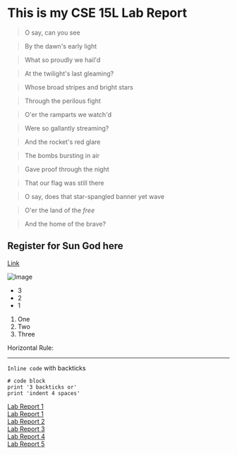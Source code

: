 # **This is my CSE 15L Lab Report**

> O say, can you see

> By the dawn's early light

> What so proudly we hail'd

> At the twilight's last gleaming?

> Whose broad stripes and bright stars

> Through the perilous fight

> O'er the ramparts we watch'd

> Were so gallantly streaming?

> And the rocket's red glare

> The bombs bursting in air

> Gave proof through the night

> That our flag was still there

> O say, does that star-spangled banner yet wave

> O'er the land of the *free*

> And the home of the brave?
> 


## Register for Sun God here
[Link](http://sgf.ucsd.edu/)

![Image](http://3.bp.blogspot.com/-WZmCSFTE3FU/ToDMt_iJRlI/AAAAAAAAB8Y/maygm5mErpc/s1600/Sungod.jpg)

* 3
* 2
* 1

1. One
2. Two
3. Three

Horizontal Rule:

---

`Inline code` with backticks


```
# code block
print '3 backticks or'
print 'indent 4 spaces'
```

[Lab Report 1](lab-report-1-week-2.md)  
[Lab Report 1](https://akann0.github.io/cse15l-lab-reports/lab-report-1-week-2.html)  
[Lab Report 2](https://akann0.github.io/cse15l-lab-reports/lab-report-2.html)  
[Lab Report 3](https://akann0.github.io/cse15l-lab-reports/lab-report-3-week-6.html)  
[Lab Report 4](https://akann0.github.io/cse15l-lab-reports/lab-report-4-week-8.html)  
[Lab Report 5](https://akann0.github.io/cse15l-lab-reports/lab-report-5.html)  
